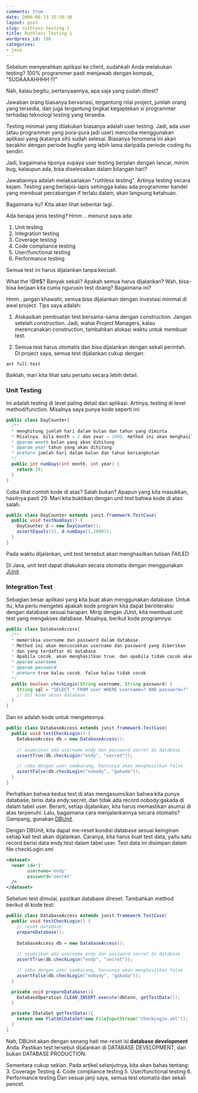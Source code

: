 ```yaml
---
comments: true
date: 2006-06-13 15:59:30
layout: post
slug: ruthless-testing-1
title: Ruthless Testing 1
wordpress_id: 106
categories:
- java
---
```


Sebelum menyerahkan aplikasi ke client, sudahkah Anda melakukan testing?
100% programmer pasti menjawab dengan kompak, "SUDAAAAHHHH !!!"

Nah, kalau begitu, pertanyaannya, apa saja yang sudah ditest?

Jawaban orang biasanya bervariasi, tergantung nilai project, jumlah orang yang tersedia, dan juga tergantung tingkat kegaptekan si programmer terhadap teknologi testing yang tersedia. 

Testing minimal yang dilakukan biasanya adalah user testing. Jadi, ada user (atau programmer yang pura-pura jadi user) mencoba menggunakan aplikasi yang (katanya sih) sudah selesai. Biasanya fenomena ini akan berakhir dengan periode bugfix yang lebih lama daripada periode coding itu sendiri. 

Jadi, bagaimana tipsnya supaya user testing berjalan dengan lancar, minim bug, kalaupun ada, bisa diselesaikan dalam bilangan hari?

Jawabannya adalah melaksanakan "ruthless testing". Artinya testing secara kejam. Testing yang berlapis-lapis sehingga kalau ada programmer bandel yang membuat percabangan if terlalu dalam, akan langsung ketahuan. 

Bagaimana itu? Kita akan lihat sebentar lagi. 

Ada berapa jenis testing? Hmm .. menurut saya ada: 

1. Unit testing
2. Integration testing
3. Coverage testing
4. Code compliance testing
5. User/functional testing
6. Performance testing

Semua test ini harus dijalankan tanpa kecuali. 

What the !@#$? Banyak sekali? Apakah semua harus dijalankan? Wah, bisa-bisa kerjaan kita cuma ngurusin test doang? Bagaimana ini?

Hmm.. jangan khawatir, semua bisa dijalankan dengan investasi minimal di awal project. 
Tips saya adalah: 



	
  1. Alokasikan pembuatan test bersama-sama dengan construction. Jangan setelah construction. Jadi, wahai Project Managers, kalau merencanakan construction, tambahkan alokasi waktu untuk membuat test. 

	
  2. Semua test harus otomatis dan bisa dijalankan dengan sekali perintah. Di project saya, semua test dijalankan cukup dengan: 



`ant full-test`

Baiklah, mari kita lihat satu persatu secara lebih detail. 



### Unit Testing


Ini adalah testing di level paling detail dari aplikasi. Artinya, testing di level method/function. Misalnya saya punya kode seperti ini: 

    
``` java
public class DayCounter{
  /**
  * menghitung jumlah hari dalam bulan dan tahun yang diminta. 
  * Misalnya, bila month = 2 dan year = 2000, method ini akan menghasilkan 29.
  * @param month bulan yang akan dihitung
  * @param year tahun yang akan dihitung
  * @return jumlah hari dalam bulan dan tahun bersangkutan
  */
  public int numDays(int month, int year) {
    return 29;
  }
}
```



Coba lihat contoh kode di atas? Salah bukan? 
Apapun yang kita masukkan, hasilnya pasti 29.
Mari kita buktikan dengan unit test bahwa kode di atas salah. 


    
``` java
public class DayCounter extends junit.framework.TestCase{
  public void testNumDays() {
    DayCounter d = new DayCounter();
    assertEquals(31, d.numDays(1,2000)); 
  }
}
```



Pada waktu dijalankan, unit test tersebut akan menghasilkan tulisan FAILED

Di Java, unit test dapat dilakukan secara otomatis dengan menggunakan [JUnit](http://ww.junit.org).



### Integration Test


Sebagian besar aplikasi yang kita buat akan menggunakan database. Untuk itu, kita perlu mengetes apakah kode program kita dapat berinteraksi dengan database sesuai harapan.
Mirip dengan JUnit, kita membuat unit test yang mengakses database. Misalnya, berikut kode programnya: 


    
``` java
public class DatabaseAccess{
  /**
  * memeriksa username dan password dalam database. 
  * Method ini akan mencocokkan username dan password yang diberikan 
  * dan yang terdaftar di database.
  * Apabila cocok, akan menghasilkan true, dan apabila tidak cocok akan menghasilkan false.
  * @param username 
  * @param password
  * @return true kalau cocok, false kalau tidak cocok
  */
  public boolean checkLogin(String username, String password) {
    String sql = "SELECT * FROM user WHERE username=? AND password=?"
    // dst kode akses database
  }
}
```



Dan ini adalah kode untuk mengetesnya.


    
``` java
public class DatabaseAccess extends junit.framework.TestCase{
  public void testCheckLogin() {
    DatabaseAccess db = new DatabaseAccess();
    
    // asumsikan ada username endy dan password secret di database
    assertTrue(db.checkLogin("endy", "secret"));

    // coba dengan user sembarang, harusnya akan menghasilkan false
    assertFalse(db.checkLogin("nobody", "gakada"));
  }
}
```



Perhatikan bahwa kedua test di atas mengasumsikan bahwa kita punya database, terisi data endy:secret, dan tidak ada record nobody:gakada di dalam tabel user.
Berarti, setiap dijalankan, kita harus memastikan asumsi di atas terpenuhi. 
Lalu, bagaimana cara menjalankannya secara otomatis? Gampang, gunakan [DBUnit](http://dbunit.sourceforge.net/). 

Dengan DBUnit, kita dapat me-reset kondisi database sesuai keinginan setiap kali test akan dijalankan. 
Caranya, kita harus buat test data, yaitu satu record berisi data endy:test dalam tabel user. Test data ini disimpan dalam file checkLogin.xml

    
``` xml
<dataset>
  <user id='1' 
        username='endy'
        password='secret'
  />
</dataset>
```



Sebelum test dimulai, pastikan database direset. Tambahkan method berikut di kode test: 

    
``` java
public class DatabaseAccess extends junit.framework.TestCase{
  public void testCheckLogin() {
    // reset database
    prepareDatabase();
    
    DatabaseAccess db = new DatabaseAccess();
    
    // asumsikan ada username endy dan password secret di database
    assertTrue(db.checkLogin("endy", "secret"));

    // coba dengan user sembarang, harusnya akan menghasilkan false
    assertFalse(db.checkLogin("nobody", "gakada"));
  }

  private void prepareDatabase(){
    DatabaseOperation.CLEAN_INSERT.execute(dbConn, getTestData());
  }

  private IDataSet getTestData(){
    return new FlatXmlDataSet(new FileInputStream("checkLogin.xml"));
  }
}
```



Nah, DBUnit akan dengan senang hati me-reset isi **database development** Anda. Pastikan test tersebut dijalankan di DATABASE DEVELOPMENT, dan bukan DATABASE PRODUCTION. 

Sementara cukup sekian. Pada artikel selanjutnya, kita akan bahas tentang: 
3. Coverage Testing
4. Code compliance testing
5. User/functional testing
6. Performance testing
Dan sesuai janji saya, semua test otomatis dan sekali pencet.
